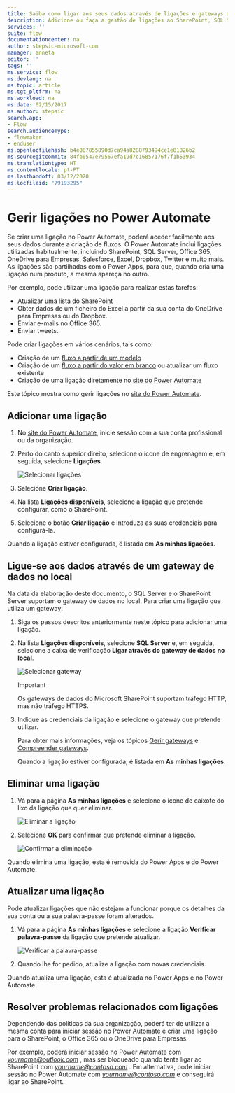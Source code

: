 ```yaml
---
title: Saiba como ligar aos seus dados através de ligações e gateways de dados no local | Microsoft Docs
description: Adicione ou faça a gestão de ligações ao SharePoint, SQL Server, OneDrive para Empresas, Salesforce, Office 365, OneDrive, Dropbox, Twitter, Google Drive e muito mais
services: ''
suite: flow
documentationcenter: na
author: stepsic-microsoft-com
manager: anneta
editor: ''
tags: ''
ms.service: flow
ms.devlang: na
ms.topic: article
ms.tgt_pltfrm: na
ms.workload: na
ms.date: 02/15/2017
ms.author: stepsic
search.app:
- Flow
search.audienceType:
- flowmaker
- enduser
ms.openlocfilehash: b4e087855890d7ca94a8288793494ce1e81826b2
ms.sourcegitcommit: 84fb0547e79567efa19d7c16857176f7f1b53934
ms.translationtype: HT
ms.contentlocale: pt-PT
ms.lasthandoff: 03/12/2020
ms.locfileid: "79193295"
---
```

# <a name="manage-connections-in-power-automate"></a>Gerir ligações no Power Automate

Se criar uma ligação no Power Automate, poderá aceder facilmente aos seus dados durante a criação de fluxos. O Power Automate inclui ligações utilizadas habitualmente, incluindo SharePoint, SQL Server, Office 365, OneDrive para Empresas, Salesforce, Excel, Dropbox, Twitter e muito mais. As ligações são partilhadas com o Power Apps, para que, quando cria uma ligação num produto, a mesma apareça no outro.

Por exemplo, pode utilizar uma ligação para realizar estas tarefas:

* Atualizar uma lista do SharePoint
* Obter dados de um ficheiro do Excel a partir da sua conta do OneDrive para Empresas ou do Dropbox.
* Enviar e-mails no Office 365.
* Enviar tweets.

Pode criar ligações em vários cenários, tais como:

* Criação de um [fluxo a partir de um modelo](get-started-logic-template.md)
* Criação de um [fluxo a partir do valor em branco](get-started-logic-flow.md) ou atualizar um fluxo existente
* Criação de uma ligação diretamente no [site do Power Automate][1]

Este tópico mostra como gerir ligações no [site do Power Automate][1].

## <a name="add-a-connection"></a>Adicionar uma ligação
1. No [site do Power Automate][1], inicie sessão com a sua conta profissional ou da organização.
2. Perto do canto superior direito, selecione o ícone de engrenagem e, em seguida, selecione **Ligações**.
   
    ![Selecionar ligações](./media/add-manage-connections/connections-menu.png)
3. Selecione **Criar ligação**.
4. Na lista **Ligações disponíveis**, selecione a ligação que pretende configurar, como o SharePoint.
5. Selecione o botão **Criar ligação** e introduza as suas credenciais para configurá-la.

Quando a ligação estiver configurada, é listada em **As minhas ligações**.

## <a name="connect-to-your-data-through-an-on-premises-data-gateway"></a>Ligue-se aos dados através de um gateway de dados no local
Na data da elaboração deste documento, o SQL Server e o SharePoint Server suportam o gateway de dados no local. Para criar uma ligação que utiliza um gateway:

1. Siga os passos descritos anteriormente neste tópico para adicionar uma ligação.
2. Na lista **Ligações disponíveis**, selecione **SQL Server** e, em seguida, selecione a caixa de verificação **Ligar através do gateway de dados no local**.
   
    ![Selecionar gateway](./media/add-manage-connections/select-gateway.png)
   
   > [!IMPORTANT]
   > Os gateways de dados do Microsoft SharePoint suportam tráfego HTTP, mas não tráfego HTTPS.
   > 
   > 
3. Indique as credenciais da ligação e selecione o gateway que pretende utilizar.
   
    Para obter mais informações, veja os tópicos [Gerir gateways](gateway-manage.md) e [Compreender gateways](gateway-reference.md).
   
    Quando a ligação estiver configurada, é listada em **As minhas ligações**.

## <a name="delete-a-connection"></a>Eliminar uma ligação
1. Vá para a página **As minhas ligações** e selecione o ícone de caixote do lixo da ligação que quer eliminar.
   
    ![Eliminar a ligação](./media/add-manage-connections/delete-connection.png)
2. Selecione **OK** para confirmar que pretende eliminar a ligação.
   
    ![Confirmar a eliminação](./media/add-manage-connections/delete-confirmation.png)

Quando elimina uma ligação, esta é removida do Power Apps e do Power Automate.

## <a name="update-a-connection"></a>Atualizar uma ligação
Pode atualizar ligações que não estejam a funcionar porque os detalhes da sua conta ou a sua palavra-passe foram alterados.

1. Vá para a página **As minhas ligações** e selecione a ligação **Verificar palavra-passe** da ligação que pretende atualizar.
   
    ![Verificar a palavra-passe](./media/add-manage-connections/verify-password.png)
2. Quando lhe for pedido, atualize a ligação com novas credenciais.

Quando atualiza uma ligação, esta é atualizada no Power Apps e no Power Automate.

## <a name="troubleshoot-a-connection"></a>Resolver problemas relacionados com ligações
Dependendo das políticas da sua organização, poderá ter de utilizar a mesma conta para iniciar sessão no Power Automate e criar uma ligação para o SharePoint, o Office 365 ou o OneDrive para Empresas.

Por exemplo, poderá iniciar sessão no Power Automate com *yourname@outlook.com* , mas ser bloqueado quando tenta ligar ao SharePoint com *yourname@contoso.com* . Em alternativa, pode iniciar sessão no Power Automate com *yourname@contoso.com* e conseguirá ligar ao SharePoint.

<!--Reference links in article-->
[1]: https://flow.microsoft.com
